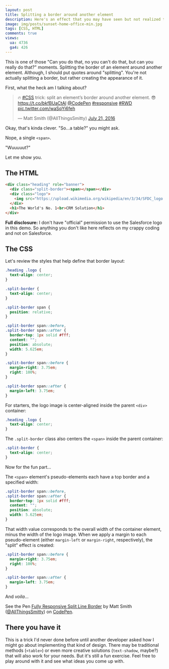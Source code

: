 ```yaml
---
layout: post
title: Splitting a border around another element
description: Here's an effect that you may have seen but not realized that can be done with some straightforward CSS.
image: img/posts/sunset-home-office-min.jpg
tags: [CSS, HTML]
comments: true
views:
  ua: 4736
  ga4: 426
---
```


This is one of those "Can you do that, no you can't do that, but can you really do that?" moments. Splitting the border of an element around another element. Although, I should put quotes around "splitting". You're not actually splitting a border, but rather creating the appearance of it.

First, what the heck am I talking about?

<div class="embed">
  <blockquote class="twitter-tweet tw-align-center" data-lang="en"><p lang="en" dir="ltr">🔥 <a href="https://twitter.com/hashtag/CSS?src=hash">#CSS</a> trick: split an element’s border around another element. 😎 <a href="https://t.co/bkfBUaCtAl">https://t.co/bkfBUaCtAl</a> <a href="https://twitter.com/CodePen">@CodePen</a> <a href="https://twitter.com/hashtag/responsive?src=hash">#responsive</a> <a href="https://twitter.com/hashtag/RWD?src=hash">#RWD</a> <a href="https://t.co/waSqYi6feh">pic.twitter.com/waSqYi6feh</a></p>&mdash; Matt Smith (@AllThingsSmitty) <a href="https://twitter.com/AllThingsSmitty/status/756117334029438976">July 21, 2016</a></blockquote>
  <script async src="//platform.twitter.com/widgets.js" charset="utf-8"></script>
</div>

Okay, that's kinda clever. "So...a table?" you might ask.

Nope, a single `<span>`.

"Wuuuuut?"

Let me show you.

## The HTML

```html
<div class="heading" role="banner">
  <div class="split-border"><span></span></div>
  <div class="logo">
    <img src="https://upload.wikimedia.org/wikipedia/en/3/34/SFDC_logo.png" alt="Salesforce logo image">
  </div>
  <h1>The World's No. 1<br>CRM Solution</h1>
</div>
```

**Full disclosure:** I don't have "official" permission to use the Salesforce logo in this demo. So anything you don't like here reflects on my crappy coding and not on Salesforce.


## The CSS

Let's review the styles that help define that border layout:

```css
.heading .logo {
  text-align: center;
}

.split-border {
  text-align: center;
}

.split-border span {
  position: relative;  
}

.split-border span::before,
.split-border span::after {
  border-top: 1px solid #fff;
  content: "";
  position: absolute;
  width: 5.625em;
}

.split-border span::before {
  margin-right: 3.75em;
  right: 100%;
}

.split-border span::after {
  margin-left: 3.75em;
}
```

For starters, the logo image is center-aligned inside the parent `<div>` container:

```css
.heading .logo {
  text-align: center;
}
```

The `.split-border` class also centers the `<span>` inside the parent container:

```css
.split-border {
  text-align: center;
}
```

Now for the fun part...

The `<span>` element's pseudo-elements each have a top border and a specified width:

```css
.split-border span::before,
.split-border span::after {
  border-top: 1px solid #fff;
  content: "";
  position: absolute;
  width: 5.625em;
}
```

That width value corresponds to the overall width of the container element, minus the width of the logo image. When we apply a margin to each pseudo-element (either `margin-left` or `margin-right`, respectively), the "split" effect is created:

```css
.split-border span::before {
  margin-right: 3.75em;
  right: 100%;
}

.split-border span::after {
  margin-left: 3.75em;
}
```

And _voila_...

<div class="embed">
  <p class="codepen" data-height="450" data-theme-id="light" data-slug-hash="bpYjPO" data-default-tab="result" data-user="AllThingsSmitty" data-embed-version="2" class="codepen">See the Pen <a href="http://codepen.io/AllThingsSmitty/pen/bpYjPO/">Fully Responsive Split Line Border</a> by Matt Smith (<a href="http://codepen.io/AllThingsSmitty">@AllThingsSmitty</a>) on <a href="http://codepen.io">CodePen</a>.</p>
  <script async src="//assets.codepen.io/assets/embed/ei.js"></script>
</div>

## There you have it

This is a trick I'd never done before until another developer asked how I might go about implementing that kind of design. There may be traditional methods (`<table>`) or even more creative solutions (`text-shadow`, maybe?) that will also work for your needs. But it's still a fun exercise. Feel free to play around with it and see what ideas you come up with.